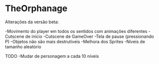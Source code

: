 # TheOrphanage

Alterações da versão beta:

-Movimento do player em todos os sentidos com animações diferentes
-Cutscene de início
-Cutscene de GameOver
-Tela de pause (pressionando P)
-Objetos não são mais destrutíveis
-Melhora dos Sprites
-Níveis de tamanho aleatório

TODO
-Mudar de personagem a cada 10 níveis